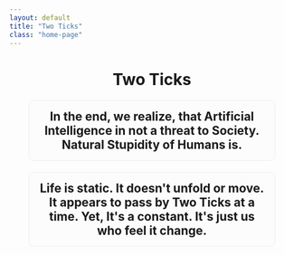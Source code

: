 ```yaml
---
layout: default
title: "Two Ticks"
class: "home-page"
---
```


<div align="center">
  <h1>Two Ticks</h1>
</div>

<div style="text-align: center; font-size: 1.5em; padding: 15px; border-radius: 8px; background-color: #fcfcfc; border: 1px solid #eee; width: 80%; margin: 20px auto;">
    <strong>In the end, we realize, that Artificial Intelligence in not a threat to Society. Natural Stupidity of Humans is.</strong>
</div>


<div style="text-align: center; font-size: 1.5em; padding: 15px; border-radius: 8px; background-color: #fcfcfc; border: 1px solid #eee; width: 80%; margin: 20px auto;">
    <strong>Life is static. It doesn't unfold or move. It appears to pass by Two Ticks at a time. Yet, It's a constant. It's just us who feel it change.</strong>
</div>




